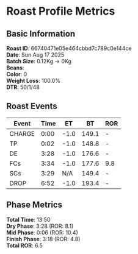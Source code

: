 # Roast Profile Metrics

## Basic Information
**Roast ID**: 66740471e05e464cbbd7c789c0e144ce  
**Date**: Sun Aug 17 2025  
**Batch Size**: 0.12Kg → 0Kg  
**Beans**:   
**Color**: 0  
**Weight Loss**: 100.0%  
**DTR**: 50/1/48  

## Roast Events

| Event | Time | ET | BT | ROR |
|-------|------|----|----|-----|
| CHARGE | 0:00 | -1.0 | 149.1 | - |
| TP | 0:02 | -1.0 | 148.8 | - |
| DE | 3:28 | -1.0 | 176.6 | - |
| FCs | 3:34 | -1.0 | 177.6 | 9.8 |
| SCs | 3:29 | N/A | 149.4 | - |
| DROP | 6:52 | -1.0 | 193.4 | - |

## Phase Metrics
**Total Time**: 13:50  
**Dry Phase**: 3:28 (ROR: 8.1)  
**Mid Phase**: 0:06 (ROR: 10.4)  
**Finish Phase**: 3:18 (ROR: 4.8)  
**Total ROR**: 6.5  
